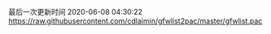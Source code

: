 最后一次更新时间 2020-06-08 04:30:22
https://raw.githubusercontent.com/cdlaimin/gfwlist2pac/master/gfwlist.pac

